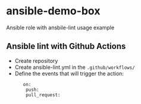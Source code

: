 # ansible-demo-box
Ansible role with ansbile-lint usage example

## Ansible lint with Github Actions

* Create repository
* Create ansible-lint.yml in the ``.github/workflows/``
* Define the events that will trigger the action: 
    ``` 
       on:
        push:
        pull_request:
   ```
